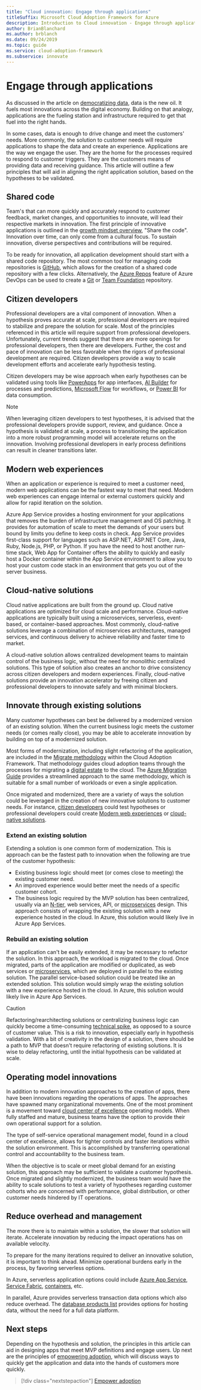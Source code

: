 ```yaml
---
title: "Cloud innovation: Engage through applications"
titleSuffix: Microsoft Cloud Adoption Framework for Azure
description: Introduction to Cloud innovation - Engage through applications
author: BrianBlanchard
ms.author: brblanch
ms.date: 09/24/2019
ms.topic: guide
ms.service: cloud-adoption-framework
ms.subservice: innovate
---
```


# Engage through applications

As discussed in the article on [democratizing data](./data.md), data is the new oil. It fuels most innovations across the digital economy. Building on that analogy, applications are the fueling station and infrastructure required to get that fuel into the right hands.

In some cases, data is enough to drive change and meet the customers' needs. More commonly, the solution to customer needs will require applications to shape the data and create an experience. Applications are the way we engage the user. They are the home for the processes required to respond to customer triggers. They are the customers means of providing data and receiving guidance. This article will outline a few principles that will aid in aligning the right application solution, based on the hypotheses to be validated.

## Shared code

Team's that can more quickly and accurately respond to customer feedback, market changes, and opportunities to innovate, will lead their respective markets in innovation. The first principle of innovative applications is outlined in the [growth mindset overview](./learn.md#growth-mindset), "Share the code". Innovation over time, can only come from a cultural focus. To sustain innovation, diverse perspectives and contributions will be required.

To be ready for innovation, all application development should start with a shared code repository. The most common tool for managing code repositories is [GitHub](https://guides.github.com/), which allows for the creation of a shared code repository with a few clicks. Alternatively, the [Azure Repos](/azure/devops/repos/get-started/what-is-repos?view=azure-devops) feature of Azure DevOps can be used to create a [Git](/azure/devops/repos/get-started/what-is-repos?view=azure-devops#git) or [Team Foundation](/azure/devops/repos/get-started/what-is-repos?view=azure-devops#tfvc) repository.

## Citizen developers

Professional developers are a vital component of innovation. When a hypothesis proves accurate at scale, professional developers are required to stabilize and prepare the solution for scale. Most of the principles referenced in this article will require support from professional developers. Unfortunately, current trends suggest that there are more openings for professional developers, then there are developers. Further, the cost and pace of innovation can be less favorable when the rigors of professional development are required. Citizen developers provide a way to scale development efforts and accelerate early hypothesis testing.

Citizen developers may be wise approach when early hypotheses can be validated using tools like [PowerApps](https://docs.microsoft.com/powerapps/powerapps-overview) for app interfaces, [AI Builder](/powerapps/use-ai-builder) for processes and predictions, [Microsoft Flow](https://docs.microsoft.com/flow) for workflows, or [Power BI](https://docs.microsoft.com/power-bi) for data consumption.

> [!NOTE]
> When leveraging citizen developers to test hypotheses, it is advised that the professional developers provide support, review, and guidance. Once a hypothesis is validated at scale, a process to transitioning the application into a more robust programming model will accelerate returns on the innovation. Involving professional developers in early process definitions can result in cleaner transitions later.

## Modern web experiences

When an application or experience is required to meet a customer need, modern web applications can be the fastest way to meet that need. Modern web experiences can engage internal or external customers quickly and allow for rapid iteration on the solution.

Azure App Service provides a hosting environment for your applications that removes the burden of infrastructure management and OS patching. It provides for automation of scale to meet the demands of your users but bound by limits you define to keep costs in check. App Service provides first-class support for languages such as ASP.NET, ASP.NET Core, Java, Ruby, Node.js, PHP, or Python. If you have the need to host another run-time stack, Web App for Container offers the ability to quickly and easily host a Docker container within the App Service environment to allow you to host your custom code stack in an environment that gets you out of the server business.

## Cloud-native solutions

Cloud native applications are built from the ground up. Cloud native applications are optimized for cloud scale and performance. Cloud-native applications are typically built using a microservices, serverless, event-based, or container-based approaches. Most commonly, cloud-native solutions leverage a combination of microservices architectures, managed services, and continuous delivery to achieve reliability and faster time to market.

A cloud-native solution allows centralized development teams to maintain control of the business logic, without the need for monolithic centralized solutions. This type of solution also creates an anchor to drive consistency across citizen developers and modern experiences. Finally, cloud-native solutions provide an innovation accelerator by freeing citizen and professional developers to innovate safely and with minimal blockers.

## Innovate through existing solutions

Many customer hypotheses can best be delivered by a modernized version of an existing solution. When the current business logic meets the customer needs (or comes really close), you may be able to accelerate innovation by building on top of a modernized solution.

Most forms of modernization, including slight refactoring of the application, are included in the [Migrate methodology](../../migrate/index.md) within the Cloud Adoption Framework. That methodology guides cloud adoption teams through the processes for migrating a [digital estate](../../digital-estate/index.md) to the cloud. The [Azure Migration Guide](../../migrate/azure-migration-guide/index.md) provides a streamlined approach to the same methodology, which is suitable for a small number of workloads or even a single application.

Once migrated and modernized, there are a variety of ways the solution could be leveraged in the creation of new innovative solutions to customer needs. For instance, [citizen developers](#citizen-developers) could test hypotheses or professional developers could create [Modern web experiences](#modern-web-experiences) or [cloud-native solutions](#cloud-native-solutions).

### Extend an existing solution

Extending a solution is one common form of modernization. This is approach can be the fastest path to innovation when the following are true of the customer hypothesis:

- Existing business logic should meet (or comes close to meeting) the existing customer need.
- An improved experience would better meet the needs of a specific customer cohort.
- The business logic required by the MVP solution has been centralized, usually via an [N-tier](/azure/architecture/guide/architecture-styles/n-tier), web services, API, or [microservices](/azure/architecture/guide/architecture-styles/microservices) design. This approach consists of wrapping the existing solution with a new experience hosted in the cloud. In Azure, this solution would likely live in Azure App Services.

### Rebuild an existing solution

If an application can't be easily extended, it may be necessary to refactor the solution. In this approach, the workload is migrated to the cloud. Once migrated, parts of the application are modified or duplicated, as web services or [microservices](/azure/architecture/guide/architecture-styles/microservices), which are deployed in parallel to the existing solution. The parallel service-based solution could be treated like an extended solution. This solution would simply wrap the existing solution with a new experience hosted in the cloud. In Azure, this solution would likely live in Azure App Services.

> [!CAUTION]
> Refactoring/rearchitecting solutions or centralizing business logic can quickly become a time-consuming [technical spike](./build.md#reduce-complexity-and-delay-technical-spikes), as opposed to a source of customer value. This is a risk to innovation, especially early in hypothesis validation. With a bit of creativity in the design of a solution, there should be a path to MVP that doesn't require refactoring of existing solutions. It is wise to delay refactoring, until the initial hypothesis can be validated at scale.

## Operating model innovations

In addition to modern innovation approaches to the creation of apps, there have been innovations regarding the operations of apps. The approaches have spawned many organizational movements. One of the most prominent is a movement toward [cloud center of excellence](../../organize/cloud-center-of-excellence.md) operating models. When fully staffed and mature, business teams have the option to provide their own operational support for a solution.

The type of self-service operational management model, found in a cloud center of excellence, allows for tighter controls and faster iterations within the solution environment. This is accomplished by transferring operational control and accountability to the business team.

When the objective is to scale or meet global demand for an existing solution, this approach may be sufficient to validate a customer hypothesis. Once migrated and slightly modernized, the business team would have the ability to scale solutions to test a variety of hypotheses regarding customer cohorts who are concerned with performance, global distribution, or other customer needs hindered by IT operations.

## Reduce overhead and management

The more there is to maintain within a solution, the slower that solution will iterate. Accelerate innovation by reducing the impact operations has on available velocity.

To prepare for the many iterations required to deliver an innovative solution, it is important to think ahead. Minimize operational burdens early in the process, by favoring serverless options.

In Azure, serverless application options could include [Azure App Service](https://docs.microsoft.com/azure/app-service/overview), [Service Fabric](https://docs.microsoft.com/azure/architecture/example-scenario/infrastructure/service-fabric-microservices), [containers](https://docs.microsoft.com/azure/architecture/cloud-adoption/migrate/azure-best-practices/contoso-migration-rearchitect-container-sql), etc.

In parallel, Azure provides serverless transaction data options which also reduce overhead. The [database products list](https://docs.microsoft.com/azure/#pivot=products&panel=databases) provides  options for hosting data, without the need for a full data platform.

## Next steps

Depending on the hypothesis and solution, the principles in this article can aid in designing apps that meet MVP definitions and engage users. Up next are the principles of [empowering adoption](./ci-cd.md), which will discuss ways to quickly get the application and data into the hands of customers more quickly.

> [!div class="nextstepaction"]
> [Empower adoption](./ci-cd.md)
